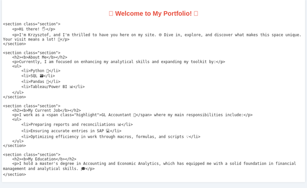 <!DOCTYPE html>
<html lang="en">
<head>
    <meta charset="UTF-8">
    <meta name="viewport" content="width=device-width, initial-scale=1.0">
    <title>Data Science Projects</title>
    <style>
        body {
            font-family: 'Arial', sans-serif;
            background-color: #f0f4f8;
            color: #333;
            margin: 0;
            padding: 0;
            max-width: 100%;
            overflow-x: hidden;
        }
        .container {
            width: 98%;
            margin: auto;
            padding: 0.2rem;
            background: #fff;
            box-shadow: 0 0 5px rgba(0,0,0,0.1);
        }
        .title {
            color: #e74c3c;
            text-align: center;
            font-size: 1.25rem;
            margin-bottom: 0.2rem;
        }
        .section {
            margin: 0.2rem 0;
        }
        .section h2 {
            color: #3498db;
            border-bottom: 1px solid #3498db;
            padding-bottom: 0.1rem;
            font-size: 0.8rem;
            margin-bottom: 0.2rem;
        }
        .highlight {
            background: #f9e79f;
            padding: 0.05rem 0.2rem;
            border-radius: 5px;
        }
        .emoji {
            font-size: 0.8rem;
        }
    </style>
</head>
<body>

<div class="container">
    <h1 class="title">🌟 Welcome to My Portfolio! 🌟</h1>

    <section class="section">
        <p>Hi there! 🖐</p>
        <p>I'm Krzysztof, and I'm thrilled to have you here on my site. 🌐 Dive in, explore, and discover what makes this space unique. Your visit means a lot! 🚀</p>
    </section>

    <section class="section">
        <h2><b>About Me</b></h2>
        <p>Currently, I am focused on enhancing my analytical skills and expanding my toolkit by:</p>
        <ul>
            <li>Python 🐍</li>
            <li>SQL 🗃️</li>
            <li>Pandas 🐼</li>
            <li>Tableau/Power BI 📊</li>
        </ul>
    </section>

    <section class="section">
        <h2><b>My Current Job</b></h2>
        <p>I work as a <span class="highlight">GL Accountant 📒</span> where my main responsibilities include:</p>
        <ul>
            <li>Preparing reports and reconciliations 📊</li>
            <li>Ensuring accurate entries in SAP 💻</li>
            <li>Optimizing efficiency in work through macros, formulas, and scripts 💡</li>
        </ul>
    </section>

    <section class="section">
        <h2><b>My Education</b></h2>
        <p>I hold a master's degree in Accounting and Economic Analytics, which has equipped me with a solid foundation in financial management and analytical skills. 🎓</p>
    </section>
</div>

</body>
</html>
